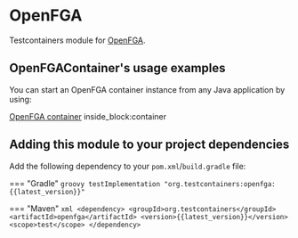 # OpenFGA

Testcontainers module for [OpenFGA](https://hub.docker.com/r/"openfga/openfga).

## OpenFGAContainer's usage examples

You can start an OpenFGA container instance from any Java application by using:

<!--codeinclude-->
[OpenFGA container](../../modules/openfga/src/test/java/org/testcontainers/openfga/OpenFGAContainerTest.java) inside_block:container
<!--/codeinclude-->

## Adding this module to your project dependencies

Add the following dependency to your `pom.xml`/`build.gradle` file:

=== "Gradle"
    ```groovy
    testImplementation "org.testcontainers:openfga:{{latest_version}}"
    ```

=== "Maven"
    ```xml
    <dependency>
        <groupId>org.testcontainers</groupId>
        <artifactId>openfga</artifactId>
        <version>{{latest_version}}</version>
        <scope>test</scope>
    </dependency>
    ```
